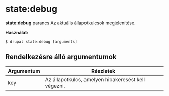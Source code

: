 # state:debug
**state:debug** parancs Az aktuális állapotkulcsok megjelenítése.

**Használat:**
```
$ drupal state:debug [arguments] 
```

## Rendelkezésre álló argumentumok
Argumentum | Részletek
---------|-------------
key | Az állapotkulcs, amelyen hibakeresést kell végezni.
